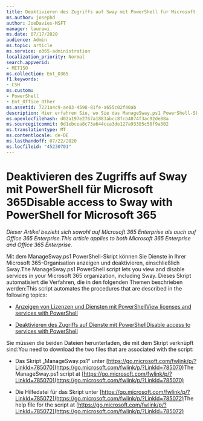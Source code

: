 ```yaml
---
title: Deaktivieren des Zugriffs auf Sway mit PowerShell für Microsoft 365
ms.author: josephd
author: JoeDavies-MSFT
manager: laurawi
ms.date: 07/17/2020
audience: Admin
ms.topic: article
ms.service: o365-administration
localization_priority: Normal
search.appverid:
- MET150
ms.collection: Ent_O365
f1.keywords:
- CSH
ms.custom:
- PowerShell
- Ent_Office_Other
ms.assetid: 7221a4c9-ae03-4598-81fe-a655c02f40ab
description: Hier erfahren Sie, wo Sie das ManageSway.ps1 PowerShell-Skript herunterladen können, mit dem Sie den Zugriff auf Sway in Ihrer Microsoft 365-Organisation deaktivieren können.
ms.openlocfilehash: d02a197e2767a1883abcc8fcb4074f3ac92de88a
ms.sourcegitcommit: 0d1ebcea8c73a644cca3de127a93385c58f9a302
ms.translationtype: MT
ms.contentlocale: de-DE
ms.lasthandoff: 07/22/2020
ms.locfileid: "45230701"
---
```

# <a name="disable-access-to-sway-with-powershell-for-microsoft-365"></a><span data-ttu-id="0c7c9-103">Deaktivieren des Zugriffs auf Sway mit PowerShell für Microsoft 365</span><span class="sxs-lookup"><span data-stu-id="0c7c9-103">Disable access to Sway with PowerShell for Microsoft 365</span></span>

<span data-ttu-id="0c7c9-104">*Dieser Artikel bezieht sich sowohl auf Microsoft 365 Enterprise als auch auf Office 365 Enterprise.*</span><span class="sxs-lookup"><span data-stu-id="0c7c9-104">*This article applies to both Microsoft 365 Enterprise and Office 365 Enterprise.*</span></span>

<span data-ttu-id="0c7c9-105">Mit dem ManageSway.ps1 PowerShell-Skript können Sie Dienste in Ihrer Microsoft 365-Organisation anzeigen und deaktivieren, einschließlich Sway.</span><span class="sxs-lookup"><span data-stu-id="0c7c9-105">The ManageSway.ps1 PowerShell script lets you view and disable services in your Microsoft 365 organization, including Sway.</span></span> <span data-ttu-id="0c7c9-106">Dieses Skript automatisiert die Verfahren, die in den folgenden Themen beschrieben werden:</span><span class="sxs-lookup"><span data-stu-id="0c7c9-106">This script automates the procedures that are described in the following topics:</span></span>
  
- [<span data-ttu-id="0c7c9-107">Anzeigen von Lizenzen und Diensten mit PowerShell</span><span class="sxs-lookup"><span data-stu-id="0c7c9-107">View licenses and services with PowerShell</span></span>](view-licenses-and-services-with-office-365-powershell.md)
    
- [<span data-ttu-id="0c7c9-108">Deaktivieren des Zugriffs auf Dienste mit PowerShell</span><span class="sxs-lookup"><span data-stu-id="0c7c9-108">Disable access to services with PowerShell</span></span>](disable-access-to-services-with-office-365-powershell.md)
    
<span data-ttu-id="0c7c9-109">Sie müssen die beiden Dateien herunterladen, die mit dem Skript verknüpft sind:</span><span class="sxs-lookup"><span data-stu-id="0c7c9-109">You need to download the two files that are associated with the script:</span></span>
  
- <span data-ttu-id="0c7c9-110">Das Skript „ManageSway.ps1“ unter [https://go.microsoft.com/fwlink/p/?LinkId=785070](https://go.microsoft.com/fwlink/p/?LinkId=785070)</span><span class="sxs-lookup"><span data-stu-id="0c7c9-110">The ManageSway.ps1 script at [https://go.microsoft.com/fwlink/p/?LinkId=785070](https://go.microsoft.com/fwlink/p/?LinkId=785070)</span></span>
    
- <span data-ttu-id="0c7c9-111">Die Hilfedatei für das Skript unter [https://go.microsoft.com/fwlink/p/?LinkId=785072](https://go.microsoft.com/fwlink/p/?LinkId=785072)</span><span class="sxs-lookup"><span data-stu-id="0c7c9-111">The help file for the script at [https://go.microsoft.com/fwlink/p/?LinkId=785072](https://go.microsoft.com/fwlink/p/?LinkId=785072)</span></span>
    

